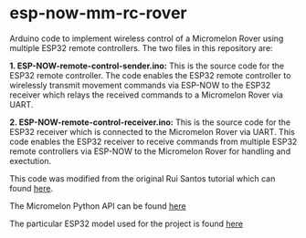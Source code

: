 # esp-now-mm-rc-rover
Arduino code to implement wireless control of a Micromelon Rover using multiple ESP32 remote controllers. The two files in this repository are:

**1. ESP-NOW-remote-control-sender.ino:**
This is the source code for the ESP32 remote controller. The code enables the ESP32 remote controller to wirelessly transmit movement commands via ESP-NOW to the ESP32 receiver which relays the received commands to a Micromelon Rover via UART.


**2. ESP-NOW-remote-control-receiver.ino:**
This is the source code for the ESP32 receiver which is connected to the Micromelon Rover via UART. This code enables the ESP32 receiver to receive commands from multiple ESP32 remote controllers via ESP-NOW to the Micromelon Rover for handling and exectution. 

This code was modified from the original Rui Santos tutorial which can found [here](https://RandomNerdTutorials.com/esp-now-esp32-arduino-ide/).

The Micromelon Python API can be found [here](https://github.com/Micromelon-Robotics/mm-pymodule)

The particular ESP32 model used for the project is found [here](https://www.aliexpress.com/item/32846710180.html?_randl_currency=AUD&_randl_shipto=AU&src=google&src=google&albch=rmkt&acnt=576-373-4425&albcp=16560254345&albag=&slnk=&trgt=&plac=&crea=&netw=x&device=c&mtctp=&albbt=Google_7_rmkt&gclid=CjwKCAjwy_aUBhACEiwA2IHHQCae2f6CnmNbD0QBvAhtqfIuzd_kipWZuzskXRm6EVVpVPYGZNCiKBoCiBgQAvD_BwE&aff_fcid=ed62039dbced430782711f9484dc9d71-1654506581935-06456-UneMJZVf&aff_fsk=UneMJZVf&aff_platform=aaf&sk=UneMJZVf&aff_trace_key=ed62039dbced430782711f9484dc9d71-1654506581935-06456-UneMJZVf&terminal_id=60c76bfabdf64f9db3a17ac94d1f5248&afSmartRedirect=y)
